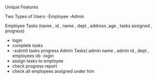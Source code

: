 Unique Features 

Two Types of Users 
  -Employee 
  -Admin

Employee Tasks (name , id , name , dept , address ,age , tasks assigned , progress)
  - login
  - complete tasks
  - -submit tasks progress
Admin Tasks( admin name , admin id , dept , employees id)
  -login
  - assign tasks to employee
  - check progress report
  - check all employees assigned under him

